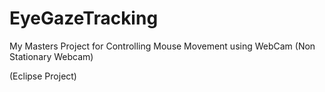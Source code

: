# EyeGazeTracking
My Masters Project for Controlling Mouse Movement using WebCam (Non Stationary Webcam)

(Eclipse Project)
